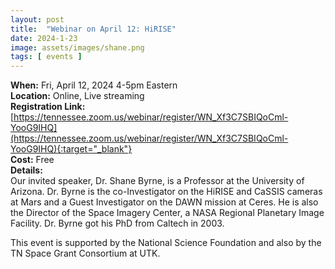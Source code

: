 ```yaml
---
layout: post
title:  "Webinar on April 12: HiRISE"
date: 2024-1-23
image: assets/images/shane.png
tags: [ events ]
---
```



**When:** Fri, April 12, 2024 4-5pm Eastern   
**Location:** Online, Live streaming   
**Registration Link:** [https://tennessee.zoom.us/webinar/register/WN_Xf3C7SBIQoCml-YooG9IHQ](https://tennessee.zoom.us/webinar/register/WN_Xf3C7SBIQoCml-YooG9IHQ){:target="_blank"}     
**Cost:** Free  
**Details:**    
Our invited speaker, Dr. Shane Byrne, is a Professor at the University of Arizona. Dr. Byrne is the co-Investigator on the HiRISE and CaSSIS cameras at Mars and a Guest Investigator on the DAWN mission at Ceres. He is also the Director of the Space Imagery Center, a NASA Regional Planetary Image Facility. Dr. Byrne got his PhD from Caltech in 2003.

This event is supported by the National Science Foundation and also by the TN Space Grant Consortium at UTK.


<br/>
<br/>
<br/>


